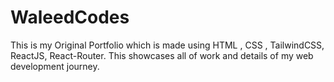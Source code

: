 # WaleedCodes
This is my Original Portfolio which is made using HTML ,  CSS , TailwindCSS,  ReactJS,  React-Router. This showcases  all of work and details of my web development journey. 
